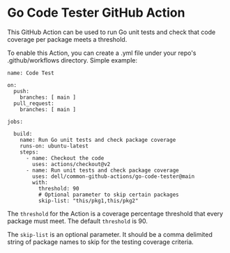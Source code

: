 # Go Code Tester GitHub Action
This GitHub Action can be used to run Go unit tests and check that code coverage per package meets a threshold.

To enable this Action, you can create a .yml file under your repo's .github/workflows directory. 
Simple example:

```
name: Code Test

on:
  push:
    branches: [ main ]
  pull_request:
    branches: [ main ]

jobs:

  build:
    name: Run Go unit tests and check package coverage
    runs-on: ubuntu-latest
    steps:
      - name: Checkout the code
        uses: actions/checkout@v2
      - name: Run unit tests and check package coverage
        uses: dell/common-github-actions/go-code-tester@main
        with:
          threshold: 90
          # Optional parameter to skip certain packages
          skip-list: "this/pkg1,this/pkg2"
```

The `threshold` for the Action is a coverage percentage threshold that every package must meet. The default `threshold` is 90.

The `skip-list` is an optional parameter. It should be a comma delimited string of package names to skip for the testing coverage criteria.
